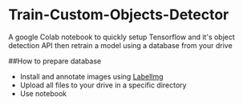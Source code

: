 # Train-Custom-Objects-Detector
A google Colab notebook to quickly setup Tensorflow and it's object detection API then retrain a model using a database from your drive

##How to prepare database
* Install and annotate images using [LabelImg](https://github.com/tzutalin/labelImg)
* Upload all files to your drive in a specific directory
* Use notebook
